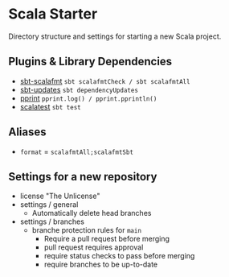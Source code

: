 # Scala Starter #

Directory structure and settings for starting a new Scala project.

## Plugins & Library Dependencies ##
* [sbt-scalafmt](https://github.com/scalameta/sbt-scalafmt) `sbt scalafmtCheck / sbt scalafmtAll`
* [sbt-updates](https://github.com/rtimush/sbt-updates) `sbt dependencyUpdates`
* [pprint](https://github.com/com-lihaoyi/PPrint) `pprint.log() / pprint.pprintln()`
* [scalatest](https://github.com/scalatest/scalatest) `sbt test`

## Aliases ##
* `format` = `scalafmtAll;scalafmtSbt`

## Settings for a new repository ##
* license "The Unlicense"
* settings / general
  * Automatically delete head branches
* settings / branches
  * branche protection rules for `main`
    * Require a pull request before merging
    * pull request requires approval
    * require status checks to pass before merging
    * require branches to be up-to-date

